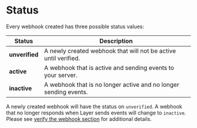 # Status

Every webhook created has three possible status values:

| Status | Description |
|--------|--------------|
| **unverified** | A newly created webhook that will not be active until verified. |
| **active**     | A webhook that is active and sending events to your server. |
| **inactive** | A webhook that is no longer active and no longer sending events. |

A newly created webhook will have the status on `unverified`. A webhook that no longer responds when Layer sends events will change to `inactive`.  Please see [verify the webhook section](rest#verify-the-webhook) for additional details.
